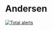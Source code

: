 # Andersen
<a href="https://lgtm.com/projects/g/Vlad-Buko/ArrayListProject/alerts/"><img alt="Total alerts" src="https://img.shields.io/lgtm/alerts/g/Vlad-Buko/ArrayListProject.svg?logo=lgtm&logoWidth=18"/></a>
